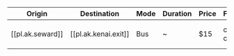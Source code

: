 
| Origin           | Destination          | Mode | Duration | Price | Frequency          | Link                     |
| ---------------- | -------------------- | ---- | -------- | ----- | ------------------ | ------------------------ |
| [[pl.ak.seward]] | [[pl.ak.kenai.exit]] | Bus  | ~        | $15   | check with company | [Exit Glacier Shuttle](https://www.exitglaciershuttle.com/) |
